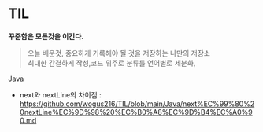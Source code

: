 # TIL
**꾸준함은 모든것을 이긴다.**


>오늘 배운것, 중요하게 기록해야 될 것을 저장하는 나만의 저장소  
 최대한 간결하게 작성,코드 위주로 
 분류를 언어별로 세분화,
 
 
 Java
 * next와 nextLine의 차이점 : <https://github.com/wogus216/TIL/blob/main/Java/next%EC%99%80%20nextLine%EC%9D%98%20%EC%B0%A8%EC%9D%B4%EC%A0%90.md>



